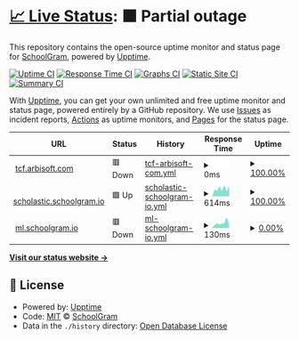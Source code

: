 # [📈 Live Status](https://demo.upptime.js.org): <!--live status--> **🟧 Partial outage**

This repository contains the open-source uptime monitor and status page for [SchoolGram](schoolgram.io), powered by [Upptime](https://github.com/upptime/upptime).

[![Uptime CI](https://github.com/schoolgram/uptime/workflows/Uptime%20CI/badge.svg)](https://github.com/schoolgram/uptime/actions?query=workflow%3A%22Uptime+CI%22)
[![Response Time CI](https://github.com/schoolgram/uptime/workflows/Response%20Time%20CI/badge.svg)](https://github.com/schoolgram/uptime/actions?query=workflow%3A%22Response+Time+CI%22)
[![Graphs CI](https://github.com/schoolgram/uptime/workflows/Graphs%20CI/badge.svg)](https://github.com/schoolgram/uptime/actions?query=workflow%3A%22Graphs+CI%22)
[![Static Site CI](https://github.com/schoolgram/uptime/workflows/Static%20Site%20CI/badge.svg)](https://github.com/schoolgram/uptime/actions?query=workflow%3A%22Static+Site+CI%22)
[![Summary CI](https://github.com/schoolgram/uptime/workflows/Summary%20CI/badge.svg)](https://github.com/schoolgram/uptime/actions?query=workflow%3A%22Summary+CI%22)

With [Upptime](https://upptime.js.org), you can get your own unlimited and free uptime monitor and status page, powered entirely by a GitHub repository. We use [Issues](https://github.com/schoolgram/uptime/issues) as incident reports, [Actions](https://github.com/schoolgram/uptime/actions) as uptime monitors, and [Pages](https://demo.upptime.js.org) for the status page.

<!--start: status pages-->
<!-- This summary is generated by Upptime (https://github.com/upptime/upptime) -->
<!-- Do not edit this manually, your changes will be overwritten -->
<!-- prettier-ignore -->
| URL | Status | History | Response Time | Uptime |
| --- | ------ | ------- | ------------- | ------ |
| <img alt="" src="https://icons.duckduckgo.com/ip3/tcf.arbisoft.com.ico" height="13"> [tcf.arbisoft.com](https://tcf.arbisoft.com) | 🟥 Down | [tcf-arbisoft-com.yml](https://github.com/schoolgram/uptime/commits/HEAD/history/tcf-arbisoft-com.yml) | <details><summary><img alt="Response time graph" src="./graphs/tcf-arbisoft-com/response-time-week.png" height="20"> 0ms</summary><br><a href="https://uptime.schoolgram.io/history/tcf-arbisoft-com"><img alt="Response time 198" src="https://img.shields.io/endpoint?url=https%3A%2F%2Fraw.githubusercontent.com%2Fschoolgram%2Fuptime%2FHEAD%2Fapi%2Ftcf-arbisoft-com%2Fresponse-time.json"></a><br><a href="https://uptime.schoolgram.io/history/tcf-arbisoft-com"><img alt="24-hour response time 0" src="https://img.shields.io/endpoint?url=https%3A%2F%2Fraw.githubusercontent.com%2Fschoolgram%2Fuptime%2FHEAD%2Fapi%2Ftcf-arbisoft-com%2Fresponse-time-day.json"></a><br><a href="https://uptime.schoolgram.io/history/tcf-arbisoft-com"><img alt="7-day response time 0" src="https://img.shields.io/endpoint?url=https%3A%2F%2Fraw.githubusercontent.com%2Fschoolgram%2Fuptime%2FHEAD%2Fapi%2Ftcf-arbisoft-com%2Fresponse-time-week.json"></a><br><a href="https://uptime.schoolgram.io/history/tcf-arbisoft-com"><img alt="30-day response time 0" src="https://img.shields.io/endpoint?url=https%3A%2F%2Fraw.githubusercontent.com%2Fschoolgram%2Fuptime%2FHEAD%2Fapi%2Ftcf-arbisoft-com%2Fresponse-time-month.json"></a><br><a href="https://uptime.schoolgram.io/history/tcf-arbisoft-com"><img alt="1-year response time 198" src="https://img.shields.io/endpoint?url=https%3A%2F%2Fraw.githubusercontent.com%2Fschoolgram%2Fuptime%2FHEAD%2Fapi%2Ftcf-arbisoft-com%2Fresponse-time-year.json"></a></details> | <details><summary><a href="https://uptime.schoolgram.io/history/tcf-arbisoft-com">100.00%</a></summary><a href="https://uptime.schoolgram.io/history/tcf-arbisoft-com"><img alt="All-time uptime 96.83%" src="https://img.shields.io/endpoint?url=https%3A%2F%2Fraw.githubusercontent.com%2Fschoolgram%2Fuptime%2FHEAD%2Fapi%2Ftcf-arbisoft-com%2Fuptime.json"></a><br><a href="https://uptime.schoolgram.io/history/tcf-arbisoft-com"><img alt="24-hour uptime 100.00%" src="https://img.shields.io/endpoint?url=https%3A%2F%2Fraw.githubusercontent.com%2Fschoolgram%2Fuptime%2FHEAD%2Fapi%2Ftcf-arbisoft-com%2Fuptime-day.json"></a><br><a href="https://uptime.schoolgram.io/history/tcf-arbisoft-com"><img alt="7-day uptime 100.00%" src="https://img.shields.io/endpoint?url=https%3A%2F%2Fraw.githubusercontent.com%2Fschoolgram%2Fuptime%2FHEAD%2Fapi%2Ftcf-arbisoft-com%2Fuptime-week.json"></a><br><a href="https://uptime.schoolgram.io/history/tcf-arbisoft-com"><img alt="30-day uptime 100.00%" src="https://img.shields.io/endpoint?url=https%3A%2F%2Fraw.githubusercontent.com%2Fschoolgram%2Fuptime%2FHEAD%2Fapi%2Ftcf-arbisoft-com%2Fuptime-month.json"></a><br><a href="https://uptime.schoolgram.io/history/tcf-arbisoft-com"><img alt="1-year uptime 96.83%" src="https://img.shields.io/endpoint?url=https%3A%2F%2Fraw.githubusercontent.com%2Fschoolgram%2Fuptime%2FHEAD%2Fapi%2Ftcf-arbisoft-com%2Fuptime-year.json"></a></details>
| <img alt="" src="https://icons.duckduckgo.com/ip3/scholastic.schoolgram.io.ico" height="13"> [scholastic.schoolgram.io](https://scholastic.schoolgram.io) | 🟩 Up | [scholastic-schoolgram-io.yml](https://github.com/schoolgram/uptime/commits/HEAD/history/scholastic-schoolgram-io.yml) | <details><summary><img alt="Response time graph" src="./graphs/scholastic-schoolgram-io/response-time-week.png" height="20"> 614ms</summary><br><a href="https://uptime.schoolgram.io/history/scholastic-schoolgram-io"><img alt="Response time 645" src="https://img.shields.io/endpoint?url=https%3A%2F%2Fraw.githubusercontent.com%2Fschoolgram%2Fuptime%2FHEAD%2Fapi%2Fscholastic-schoolgram-io%2Fresponse-time.json"></a><br><a href="https://uptime.schoolgram.io/history/scholastic-schoolgram-io"><img alt="24-hour response time 817" src="https://img.shields.io/endpoint?url=https%3A%2F%2Fraw.githubusercontent.com%2Fschoolgram%2Fuptime%2FHEAD%2Fapi%2Fscholastic-schoolgram-io%2Fresponse-time-day.json"></a><br><a href="https://uptime.schoolgram.io/history/scholastic-schoolgram-io"><img alt="7-day response time 614" src="https://img.shields.io/endpoint?url=https%3A%2F%2Fraw.githubusercontent.com%2Fschoolgram%2Fuptime%2FHEAD%2Fapi%2Fscholastic-schoolgram-io%2Fresponse-time-week.json"></a><br><a href="https://uptime.schoolgram.io/history/scholastic-schoolgram-io"><img alt="30-day response time 631" src="https://img.shields.io/endpoint?url=https%3A%2F%2Fraw.githubusercontent.com%2Fschoolgram%2Fuptime%2FHEAD%2Fapi%2Fscholastic-schoolgram-io%2Fresponse-time-month.json"></a><br><a href="https://uptime.schoolgram.io/history/scholastic-schoolgram-io"><img alt="1-year response time 645" src="https://img.shields.io/endpoint?url=https%3A%2F%2Fraw.githubusercontent.com%2Fschoolgram%2Fuptime%2FHEAD%2Fapi%2Fscholastic-schoolgram-io%2Fresponse-time-year.json"></a></details> | <details><summary><a href="https://uptime.schoolgram.io/history/scholastic-schoolgram-io">100.00%</a></summary><a href="https://uptime.schoolgram.io/history/scholastic-schoolgram-io"><img alt="All-time uptime 99.99%" src="https://img.shields.io/endpoint?url=https%3A%2F%2Fraw.githubusercontent.com%2Fschoolgram%2Fuptime%2FHEAD%2Fapi%2Fscholastic-schoolgram-io%2Fuptime.json"></a><br><a href="https://uptime.schoolgram.io/history/scholastic-schoolgram-io"><img alt="24-hour uptime 100.00%" src="https://img.shields.io/endpoint?url=https%3A%2F%2Fraw.githubusercontent.com%2Fschoolgram%2Fuptime%2FHEAD%2Fapi%2Fscholastic-schoolgram-io%2Fuptime-day.json"></a><br><a href="https://uptime.schoolgram.io/history/scholastic-schoolgram-io"><img alt="7-day uptime 100.00%" src="https://img.shields.io/endpoint?url=https%3A%2F%2Fraw.githubusercontent.com%2Fschoolgram%2Fuptime%2FHEAD%2Fapi%2Fscholastic-schoolgram-io%2Fuptime-week.json"></a><br><a href="https://uptime.schoolgram.io/history/scholastic-schoolgram-io"><img alt="30-day uptime 100.00%" src="https://img.shields.io/endpoint?url=https%3A%2F%2Fraw.githubusercontent.com%2Fschoolgram%2Fuptime%2FHEAD%2Fapi%2Fscholastic-schoolgram-io%2Fuptime-month.json"></a><br><a href="https://uptime.schoolgram.io/history/scholastic-schoolgram-io"><img alt="1-year uptime 99.99%" src="https://img.shields.io/endpoint?url=https%3A%2F%2Fraw.githubusercontent.com%2Fschoolgram%2Fuptime%2FHEAD%2Fapi%2Fscholastic-schoolgram-io%2Fuptime-year.json"></a></details>
| <img alt="" src="https://icons.duckduckgo.com/ip3/ml.schoolgram.io.ico" height="13"> [ml.schoolgram.io](http://ml.schoolgram.io/) | 🟥 Down | [ml-schoolgram-io.yml](https://github.com/schoolgram/uptime/commits/HEAD/history/ml-schoolgram-io.yml) | <details><summary><img alt="Response time graph" src="./graphs/ml-schoolgram-io/response-time-week.png" height="20"> 130ms</summary><br><a href="https://uptime.schoolgram.io/history/ml-schoolgram-io"><img alt="Response time 262" src="https://img.shields.io/endpoint?url=https%3A%2F%2Fraw.githubusercontent.com%2Fschoolgram%2Fuptime%2FHEAD%2Fapi%2Fml-schoolgram-io%2Fresponse-time.json"></a><br><a href="https://uptime.schoolgram.io/history/ml-schoolgram-io"><img alt="24-hour response time 93" src="https://img.shields.io/endpoint?url=https%3A%2F%2Fraw.githubusercontent.com%2Fschoolgram%2Fuptime%2FHEAD%2Fapi%2Fml-schoolgram-io%2Fresponse-time-day.json"></a><br><a href="https://uptime.schoolgram.io/history/ml-schoolgram-io"><img alt="7-day response time 130" src="https://img.shields.io/endpoint?url=https%3A%2F%2Fraw.githubusercontent.com%2Fschoolgram%2Fuptime%2FHEAD%2Fapi%2Fml-schoolgram-io%2Fresponse-time-week.json"></a><br><a href="https://uptime.schoolgram.io/history/ml-schoolgram-io"><img alt="30-day response time 955" src="https://img.shields.io/endpoint?url=https%3A%2F%2Fraw.githubusercontent.com%2Fschoolgram%2Fuptime%2FHEAD%2Fapi%2Fml-schoolgram-io%2Fresponse-time-month.json"></a><br><a href="https://uptime.schoolgram.io/history/ml-schoolgram-io"><img alt="1-year response time 262" src="https://img.shields.io/endpoint?url=https%3A%2F%2Fraw.githubusercontent.com%2Fschoolgram%2Fuptime%2FHEAD%2Fapi%2Fml-schoolgram-io%2Fresponse-time-year.json"></a></details> | <details><summary><a href="https://uptime.schoolgram.io/history/ml-schoolgram-io">0.00%</a></summary><a href="https://uptime.schoolgram.io/history/ml-schoolgram-io"><img alt="All-time uptime 80.45%" src="https://img.shields.io/endpoint?url=https%3A%2F%2Fraw.githubusercontent.com%2Fschoolgram%2Fuptime%2FHEAD%2Fapi%2Fml-schoolgram-io%2Fuptime.json"></a><br><a href="https://uptime.schoolgram.io/history/ml-schoolgram-io"><img alt="24-hour uptime 0.00%" src="https://img.shields.io/endpoint?url=https%3A%2F%2Fraw.githubusercontent.com%2Fschoolgram%2Fuptime%2FHEAD%2Fapi%2Fml-schoolgram-io%2Fuptime-day.json"></a><br><a href="https://uptime.schoolgram.io/history/ml-schoolgram-io"><img alt="7-day uptime 0.00%" src="https://img.shields.io/endpoint?url=https%3A%2F%2Fraw.githubusercontent.com%2Fschoolgram%2Fuptime%2FHEAD%2Fapi%2Fml-schoolgram-io%2Fuptime-week.json"></a><br><a href="https://uptime.schoolgram.io/history/ml-schoolgram-io"><img alt="30-day uptime 17.96%" src="https://img.shields.io/endpoint?url=https%3A%2F%2Fraw.githubusercontent.com%2Fschoolgram%2Fuptime%2FHEAD%2Fapi%2Fml-schoolgram-io%2Fuptime-month.json"></a><br><a href="https://uptime.schoolgram.io/history/ml-schoolgram-io"><img alt="1-year uptime 80.45%" src="https://img.shields.io/endpoint?url=https%3A%2F%2Fraw.githubusercontent.com%2Fschoolgram%2Fuptime%2FHEAD%2Fapi%2Fml-schoolgram-io%2Fuptime-year.json"></a></details>

<!--end: status pages-->

[**Visit our status website →**](https://demo.upptime.js.org)

## 📄 License

- Powered by: [Upptime](https://github.com/upptime/upptime)
- Code: [MIT](./LICENSE) © [SchoolGram](schoolgram.io)
- Data in the `./history` directory: [Open Database License](https://opendatacommons.org/licenses/odbl/1-0/)
